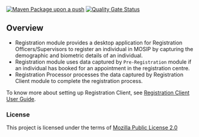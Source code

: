 [![Maven Package upon a push](https://github.com/mosip/registration-client/actions/workflows/push_trigger.yml/badge.svg?branch=release-1.2.0.1)](https://github.com/mosip/registration-client/actions/workflows/push_trigger.yml)
[![Quality Gate Status](https://sonarcloud.io/api/project_badges/measure?branch=release-1.2.0.1&project=mosip_registration&metric=alert_status)](https://sonarcloud.io/dashboard?branch=release-1.2.0.1&id=mosip_registration)

## Overview

* Registration module provides a desktop application for Registration Officers/Supervisors to register an individual in MOSIP by capturing the demographic and biometric details of an individual.
* Registration module uses data captured by `Pre-Registration` module if an individual has booked for an appointment in the registration centre.
* Registration Processor processes the data captured by Registration Client module to complete the registration process.


To know more about setting up Registration Client, see [Registration Client User Guide](https://docs.mosip.io/1.2.0/modules/registration-client/registration-client-user-guide).


### License
This project is licensed under the terms of [Mozilla Public License 2.0](https://github.com/mosip/mosip-platform/blob/master/LICENSE)
